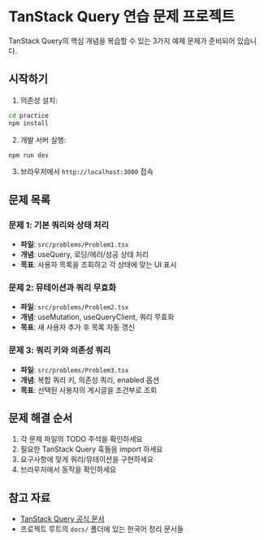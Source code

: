 # TanStack Query 연습 문제 프로젝트

TanStack Query의 핵심 개념을 복습할 수 있는 3가지 예제 문제가 준비되어 있습니다.

## 시작하기

1. 의존성 설치:
```bash
cd practice
npm install
```

2. 개발 서버 실행:
```bash
npm run dev
```

3. 브라우저에서 `http://localhost:3000` 접속

## 문제 목록

### 문제 1: 기본 쿼리와 상태 처리
- **파일**: `src/problems/Problem1.tsx`
- **개념**: useQuery, 로딩/에러/성공 상태 처리
- **목표**: 사용자 목록을 조회하고 각 상태에 맞는 UI 표시

### 문제 2: 뮤테이션과 쿼리 무효화
- **파일**: `src/problems/Problem2.tsx`  
- **개념**: useMutation, useQueryClient, 쿼리 무효화
- **목표**: 새 사용자 추가 후 목록 자동 갱신

### 문제 3: 쿼리 키와 의존성 쿼리
- **파일**: `src/problems/Problem3.tsx`
- **개념**: 복합 쿼리 키, 의존성 쿼리, enabled 옵션
- **목표**: 선택된 사용자의 게시글을 조건부로 조회

## 문제 해결 순서

1. 각 문제 파일의 TODO 주석을 확인하세요
2. 필요한 TanStack Query 훅들을 import 하세요
3. 요구사항에 맞게 쿼리/뮤테이션을 구현하세요
4. 브라우저에서 동작을 확인하세요

## 참고 자료

- [TanStack Query 공식 문서](https://tanstack.com/query/latest)
- 프로젝트 루트의 `docs/` 폴더에 있는 한국어 정리 문서들